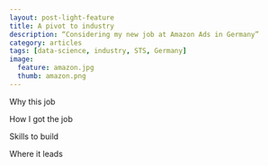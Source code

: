```yaml
---
layout: post-light-feature
title: A pivot to industry
description: “Considering my new job at Amazon Ads in Germany”
category: articles
tags: [data-science, industry, STS, Germany]
image:
  feature: amazon.jpg
  thumb: amazon.png
---
```


Why this job

How I got the job

Skills to build

Where it leads